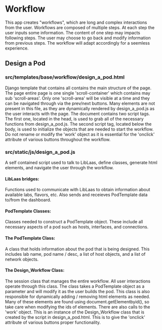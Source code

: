 # Workflow
This app creates "workflows", which are long and complex interactions from the user.
Workflows are composed of multiple steps. At each step the user inputs some information.
The content of one step may impacts following steps.
The user may choose to go back and modify information from previous steps.
The workflow will adapt accordingly for a seemless experience.

## Design a Pod
### src/templates/base/workflow/design_a_pod.html
Django template that contains all contains the main structure of the page. The page entire page is one single 'scroll-container' which contains may sub 'scroll-areas'. Only one 'scroll-area' will be visible at a time and they can be navigated through via the prev/next buttons.
Many elements are not present in this file, as they are dynamically rendered by design_a_pod.js as the user interacts with the page.
The document contains two script tags. The first one, located in the head, is used to grab all of the necessary functions from design_a_pod.js. The second script tag, located below the body, is used to initialize the objects that are needed to start the workflow. Do not rename or modify the 'work' object as it is essential for the 'onclick' attribute of various buttons throughout the workflow.
### src/static/js/design_a_pod.js
A self contained script used to talk to LibLaas, define classes, generate html elements, and navigate the user through the workflow.
#### LibLaas bridges:
Functions used to communicate with LibLaas to obtain information about available labs, flavors, etc. Also sends and receieves PodTemplate data to/from the dashboard.
#### PodTemplate Classes:
Classes needed to construct a PodTemplate object. These include all necessary aspects of a pod such as hosts, interfaces, and connections.
#### The PodTemplate Class:
A class that holds information about the pod that is being designed. This includes lab name, pod name / desc, a list of host objects, and a list of network objects.
#### The Design_Workflow Class:
The session class that manages the entire workflow. All user interactions operate through this class. The class takes a PodTemplate object as a parameter and will modify it as the user builds the pod. This class is also responsible for dynamically adding / removing html elements as needed. Many of these elements are found using document.getElementbyid(), so take care when modifying the ids of elements. There are also calls to the 'work' object. This is an instance of the Design_Workflow class that is created by the script in design_a_pod.html. This is to give the 'onclick' attribute of various buttons proper functionality.


